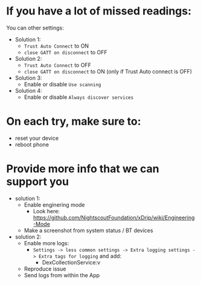 

# If you have a lot of missed readings:

You can other settings:

* Solution 1:
  * ```Trust Auto Connect``` to ON
  * ```close GATT on disconnect``` to OFF
* Solution 2:
  * ```Trust Auto Connect``` to OFF
  * ```close GATT on disconnect``` to ON (only if Trust Auto connect is OFF)
* Solution 3:
  * Enable or disable ```Use scanning```
* Solution 4:
  * Enable or disable ```Always discover services```
  
# On each try, make sure to:
* reset your device
* reboot phone

# Provide more info that we can support you
* solution 1:
  * Enable enginering mode
    * Look here: https://github.com/NightscoutFoundation/xDrip/wiki/Engineering-Mode
  * Make a screenshot from system status / BT devices
* solution 2:
  * Enable more logs:
    * ```Settings -> less common settings -> Extra logging settings -> Extra tags for logging``` and add:
      * DexCollectionService:v
  * Reproduce issue
  * Send logs from within the App
